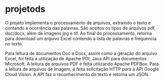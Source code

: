 # projetods

O projeto implementa o processamento de arquivos, extraindo o texto e contando a ocorrência das palavras.
São aceitos os tipos de arquivos pdf, doc/docx, além de imagens jpg e tif.
Ao final do processamento, retorna para download um arquivo Excel contendo a lista de palavras e frequencia no texto.

Para leitura de documentos Doc e Docx, assim como a geração do arquivo Excel,
foi feita a utilização de Apache POI, Java API para documentos Microsoft.
A leitura de arquivos PDF é feita utilizando Apache PDFBox.
Para a leitura de arquivos de imagem, é feita solicitação HTTP para a API Google Cloud Vision.
A API faz o reconhecimento do texto e retorna um JSON.





